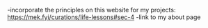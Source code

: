 -incorporate the principles on this website for my projects: https://mek.fyi/curations/life-lessons#sec-4
-link to my about page

